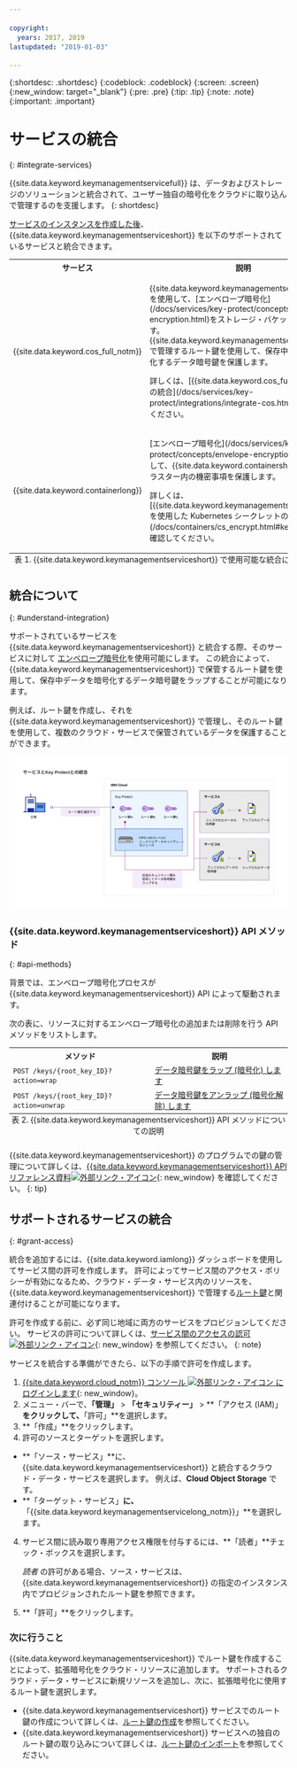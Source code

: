 ```yaml
---

copyright:
  years: 2017, 2019
lastupdated: "2019-01-03"

---
```


{:shortdesc: .shortdesc}
{:codeblock: .codeblock}
{:screen: .screen}
{:new_window: target="_blank"}
{:pre: .pre}
{:tip: .tip}
{:note: .note}
{:important: .important}

# サービスの統合
{: #integrate-services}

{{site.data.keyword.keymanagementservicefull}} は、データおよびストレージのソリューションと統合されて、ユーザー独自の暗号化をクラウドに取り込んで管理するのを支援します。
{: shortdesc}

[サービスのインスタンスを作成した後](/docs/services/key-protect/provision.html)、{{site.data.keyword.keymanagementserviceshort}} を以下のサポートされているサービスと統合できます。

<table>
    <tr>
        <th>サービス</th>
        <th>説明</th>
    </tr>
    <tr>
        <td>
          <p>{{site.data.keyword.cos_full_notm}}</p>
        </td>
        <td>
          <p>{{site.data.keyword.keymanagementserviceshort}} を使用して、[エンベロープ暗号化](/docs/services/key-protect/concepts/envelope-encryption.html)をストレージ・バケットに追加します。 {{site.data.keyword.keymanagementserviceshort}} で管理するルート鍵を使用して、保存中データを暗号化するデータ暗号鍵を保護します。</p>
          <p>詳しくは、[{{site.data.keyword.cos_full_notm}} との統合](/docs/services/key-protect/integrations/integrate-cos.html)を確認してください。</p>
        </td>
    </tr>
    <tr>
        <td>
          <p>{{site.data.keyword.containerlong}}</p>
        </td>
        <td>
          <p>[エンベロープ暗号化](/docs/services/key-protect/concepts/envelope-encryption.html)を使用して、{{site.data.keyword.containershort_notm}} クラスター内の機密事項を保護します。</p>
          <p>詳しくは、[{{site.data.keyword.keymanagementserviceshort}} を使用した Kubernetes シークレットの暗号化](/docs/containers/cs_encrypt.html#keyprotect)を確認してください。</p>
        </td>
    </tr>
   <caption style="caption-side:bottom;">表 1. {{site.data.keyword.keymanagementserviceshort}} で使用可能な統合についての説明</caption>
</table>

## 統合について 
{: #understand-integration}

サポートされているサービスを {{site.data.keyword.keymanagementserviceshort}} と統合する際、そのサービスに対して [エンベロープ暗号化](/docs/services/key-protect/concepts/envelope-encryption.html)を使用可能にします。 この統合によって、{{site.data.keyword.keymanagementserviceshort}} で保管するルート鍵を使用して、保存中データを暗号化するデータ暗号鍵をラップすることが可能になります。 

例えば、ルート鍵を作成し、それを {{site.data.keyword.keymanagementserviceshort}} で管理し、そのルート鍵を使用して、複数のクラウド・サービスで保管されているデータを保護することができます。

![図は、{{site.data.keyword.keymanagementserviceshort}} 統合のコンテキスト・ビューを示しています。](../images/kp-integrations_min.svg)

### {{site.data.keyword.keymanagementserviceshort}} API メソッド
{: #api-methods}

背景では、エンベロープ暗号化プロセスが {{site.data.keyword.keymanagementserviceshort}} API によって駆動されます。  

次の表に、リソースに対するエンベロープ暗号化の追加または削除を行う API メソッドをリストします。

<table>
  <tr>
    <th>メソッド</th>
    <th>説明</th>
  </tr>
  <tr>
    <td><code>POST /keys/{root_key_ID}?action=wrap</code></td>
    <td><a href="/docs/services/key-protect/wrap-keys.html">データ暗号鍵をラップ (暗号化) します</a></td>
  </tr>
  <tr>
    <td><code>POST /keys/{root_key_ID}?action=unwrap</code></td>
    <td><a href="/docs/services/key-protect/unwrap-keys.html">データ暗号鍵をアンラップ (暗号化解除) します</a></td>
  </tr>
  <caption style="caption-side:bottom;">表 2. {{site.data.keyword.keymanagementserviceshort}} API メソッドについての説明</caption>
</table>

{{site.data.keyword.keymanagementserviceshort}} のプログラムでの鍵の管理について詳しくは、[{{site.data.keyword.keymanagementserviceshort}} API リファレンス資料![外部リンク・アイコン](../../../icons/launch-glyph.svg "外部リンク・アイコン")](https://{DomainName}/apidocs/key-protect){: new_window} を確認してください。
{: tip}

## サポートされるサービスの統合
{: #grant-access}

統合を追加するには、{{site.data.keyword.iamlong}} ダッシュボードを使用してサービス間の許可を作成します。 許可によってサービス間のアクセス・ポリシーが有効になるため、クラウド・データ・サービス内のリソースを、{{site.data.keyword.keymanagementserviceshort}} で管理する[ルート鍵](/docs/services/key-protect/concepts/envelope-encryption.html#key-types)と関連付けることが可能になります。

許可を作成する前に、必ず同じ地域に両方のサービスをプロビジョンしてください。 サービスの許可について詳しくは、[サービス間のアクセスの認可 ![外部リンク・アイコン](../../../icons/launch-glyph.svg "外部リンク・アイコン")](/docs/iam/authorizations.html){: new_window} を参照してください。
{: note}

サービスを統合する準備ができたら、以下の手順で許可を作成します。

1. [{{site.data.keyword.cloud_notm}} コンソール ![外部リンク・アイコン](../../../icons/launch-glyph.svg "外部リンク・アイコン") にログインします](https://{DomainName}){: new_window}。
2. メニュー・バーで、**「管理」** &gt; **「セキュリティー」** &gt; **「アクセス (IAM)」**をクリックして、**「許可」**を選択します。 
3. **「作成」**をクリックします。
4. 許可のソースとターゲットを選択します。
 
  - **「ソース・サービス」**に、{{site.data.keyword.keymanagementserviceshort}} と統合するクラウド・データ・サービスを選択します。 例えば、**Cloud Object Storage** です。
  - **「ターゲット・サービス」**に、**「{{site.data.keyword.keymanagementservicelong_notm}}」**を選択します。 
4. サービス間に読み取り専用アクセス権限を付与するには、**「読者」**チェック・ボックスを選択します。

    _読者_ の許可がある場合、ソース・サービスは、{{site.data.keyword.keymanagementserviceshort}} の指定のインスタンス内でプロビジョンされたルート鍵を参照できます。
5. **「許可」**をクリックします。

### 次に行うこと

{{site.data.keyword.keymanagementserviceshort}} でルート鍵を作成することによって、拡張暗号化をクラウド・リソースに追加します。 サポートされるクラウド・データ・サービスに新規リソースを追加し、次に、拡張暗号化に使用するルート鍵を選択します。

- {{site.data.keyword.keymanagementserviceshort}} サービスでのルート鍵の作成について詳しくは、[ルート鍵の作成](/docs/services/key-protect/create-root-keys.html)を参照してください。
- {{site.data.keyword.keymanagementserviceshort}} サービスへの独自のルート鍵の取り込みについて詳しくは、[ルート鍵のインポート](/docs/services/key-protect/import-root-keys.html)を参照してください。


